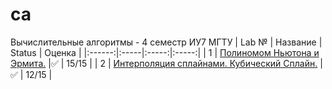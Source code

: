 # ca
Вычислительные алгоритмы - 4 семестр ИУ7 МГТУ
| Lab № | Название | Status | Оценка |
|:------:|:-----|:-----:|:-----:|
| 1 | [Полиномом Ньютона и Эрмита.](https://github.com/Ratwe/ca/tree/main/lab_01) |:white_check_mark: | 15/15 |
| 2 | [Интерполяция сплайнами. Кубический Сплайн.](https://github.com/Ratwe/ca/tree/main/lab_02) |:white_check_mark: | 12/15 |